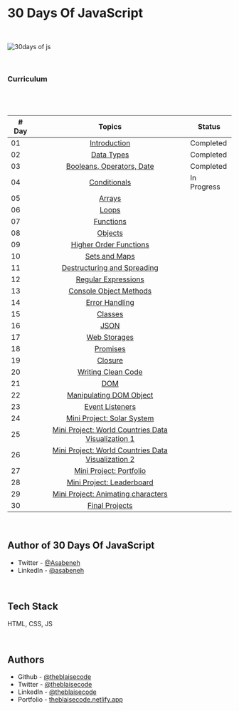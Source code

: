 # 30 Days Of JavaScript

<br/>


![30days of js](https://github.com/theblaisecode/30daysofJS/assets/89015653/d3878f83-f53f-44cc-b06c-a46351f06ee1)

<br/>

### Curriculum

#

<br/>

| # Day |                                                                       Topics                                                                        |                     Status                     |
| ----- | :-------------------------------------------------------------------------------------------------------------------------------------------------: |------------------------------------------------|
| 01    |                                                             [Introduction](./readMe.md)                                                             |                   Completed                    |
| 02    |                                               [Data Types](./02_Day_Data_types/02_day_data_types.md)                                                |                   Completed                    |
| 03    |                             [Booleans, Operators, Date](./03_Day_Booleans_operators_date/03_booleans_operators_date.md)                             |                   Completed                    |
| 04    |                                            [Conditionals](./04_Day_Conditionals/04_day_conditionals.md)                                             |                  In Progress                   |
| 05    |                                                     [Arrays](./05_Day_Arrays/05_day_arrays.md)                                                      |                                         |
| 06    |                                                       [Loops](./06_Day_Loops/06_day_loops.md)                                                       |                                         |
| 07    |                                                 [Functions](./07_Day_Functions/07_day_functions.md)                                                 |                                         |
| 08    |                                                    [Objects](./08_Day_Objects/08_day_objects.md)                                                    |                                         |
| 09    |                             [Higher Order Functions](./09_Day_Higher_order_functions/09_day_higher_order_functions.md)                              |                                         |
| 10    |                                           [Sets and Maps](./10_Day_Sets_and_Maps/10_day_Sets_and_Maps.md)                                           |                                         |
| 11    |                      [Destructuring and Spreading](./11_Day_Destructuring_and_spreading/11_day_destructuring_and_spreading.md)                      |                                         |
| 12    |                                  [Regular Expressions](./12_Day_Regular_expressions/12_day_regular_expressions.md)                                  |                                         |
| 13    |                             [Console Object Methods](./13_Day_Console_object_methods/13_day_console_object_methods.md)                              |                                         |
| 14    |                                         [Error Handling](./14_Day_Error_handling/14_day_error_handling.md)                                          |                                         |
| 15    |                                                    [Classes](./15_Day_Classes/15_day_classes.md)                                                    |                                         |
| 16    |                                                        [JSON](./16_Day_JSON/16_day_json.md)                                                         |                                         |
| 17    |                                            [Web Storages](./17_Day_Web_storages/17_day_web_storages.md)                                             |                                         |
| 18    |                                                  [Promises](./18_Day_Promises/18_day_promises.md)                                                   |                                         |
| 19    |                                                   [Closure](./19_Day_Closures/19_day_closures.md)                                                   |                                         |
| 20    |                                  [Writing Clean Code](./20_Day_Writing_clean_codes/20_day_writing_clean_codes.md)                                   |                                         |
| 21    |                                                          [DOM](./21_Day_DOM/21_day_dom.md)                                                          |                                         |
| 22    |                            [Manipulating DOM Object](./22_Day_Manipulating_DOM_object/22_day_manipulating_DOM_object.md)                            |                                         |
| 23    |                                        [Event Listeners](./23_Day_Event_listeners/23_day_event_listeners.md)                                        |                                         |
| 24    |                             [Mini Project: Solar System](./24_Day_Project_solar_system/24_day_project_solar_system.md)                              |                                         |
| 25    | [Mini Project: World Countries Data Visualization 1](./25_Day_World_countries_data_visualization_1/25_day_world_countries_data_visualization_1.md)  |                                         |
| 26    | [Mini Project: World Countries Data Visualization 2](./26_Day_World_countries_data_visualization_2/26_day_world_countries_data_visualization_2.md)  |                                         |
| 27    |                             [Mini Project: Portfolio](./27_Day_Mini_project_portfolio/27_day_mini_project_portfolio.md)                             |                                         |
| 28    |                          [Mini Project: Leaderboard](./28_Day_Mini_project_leaderboard/28_day_mini_project_leaderboard.md)                          |                                         |
| 29    |             [Mini Project: Animating characters](./29_Day_Mini_project_animating_characters/29_day_mini_project_animating_characters.md)            |                                         |
| 30    |                                     [Final Projects](./30_Day_Mini_project_final/30_day_mini_project_final.md)                                      |                                         |

<br/>

## Author of 30 Days Of JavaScript

- Twitter - [@Asabeneh](https://twitter.com/Asabeneh)
- LinkedIn - [@asabeneh](https://www.linkedin.com/in/asabeneh/)

<br/>

## Tech Stack

HTML, CSS, JS

<br/>

## Authors

- Github - [@theblaisecode](https://github.com/theblaisecode)
- Twitter - [@theblaisecode](https://twitter.com/theblaisecode)
- LinkedIn - [@theblaisecode](https://www.linkedin.com/in/theblaisecode)
- Portfolio - [theblaisecode.netlify.app](https://theblaisecode.netlify.app/)
